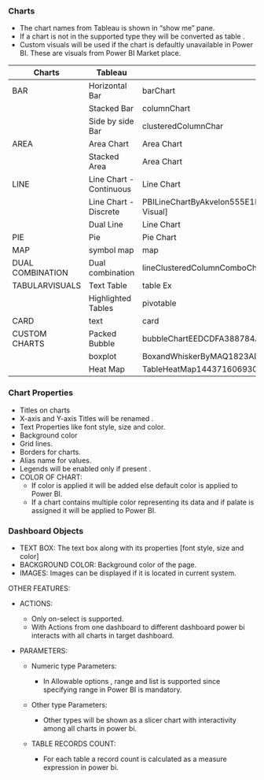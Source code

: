 ### Charts 
- The chart names from Tableau is shown in “show me” pane.
- If a chart is not in the supported type they will be converted as table .
- Custom visuals will be used if the chart is defaultly  unavailable in Power BI. These are visuals from Power BI Market place.


|Charts	               |    Tableau	               |   Power BI             |
|----------------------|---------------------------|------------------------|
|BAR	               |Horizontal Bar	           | barChart               |
|	                   |Stacked Bar	               | columnChart            |
|	                   |Side by side Bar	       | clusteredColumnChar    |
|AREA	               |Area Chart	               |Area Chart              |
|	                   |Stacked Area	           |Area Chart              |
|LINE	               |Line Chart - Continuous    |Line Chart              |
|	                   |Line Chart - Discrete	   |PBILineChartByAkvelon555E1FCA110843C7A6E66458BA0A3FAD[Custom Visual]|
|	                   |Dual Line	               | Line Chart             |
|PIE	               |Pie	                       |Pie Chart               |
|MAP	               |symbol map	               |map                     |
|DUAL COMBINATION      |Dual combination           |lineClusteredColumnComboChart  |
|TABULARVISUALS        |Text Table	               |table Ex                |
|	                   |Highlighted Tables         |pivotable               |
|CARD	               |text	                   |card                    |
|CUSTOM  CHARTS        |Packed Bubble              |bubbleChartEEDCDFA388784AEEAB47972BC1626196|
|	                   |boxplot	                   | BoxandWhiskerByMAQ1823AD39DT234AB532063E128AX|
|	                   |Heat Map	               |TableHeatMap1443716069308|


### Chart Properties 
- Titles on charts 
- X-axis and Y-axis Titles will be renamed .
- Text Properties like font style, size and color.
- Background color 
- Grid lines.
- Borders for charts.
- Alias name for values.
- Legends will be enabled only if present .
- COLOR OF CHART:
    - If color is applied it will be added else default color is applied to Power BI.
    - If a chart contains multiple color representing its data and if palate is assigned it will be applied to Power BI.

### Dashboard Objects 
- TEXT BOX:
The text box along with its properties [font style, size and color]
- BACKGROUND COLOR:
Background color of the page.
- IMAGES:
Images can be displayed if it is located in current system.

OTHER FEATURES:

- ACTIONS:
    - Only on-select is supported.
    - With Actions from one dashboard to different dashboard power bi interacts with all charts in target dashboard.

- PARAMETERS:

    - Numeric type Parameters:
        - In Allowable options , range and list is supported since specifying range in Power BI is mandatory.

    - Other type Parameters:
        - Other types will be shown as a slicer chart with interactivity among all charts in power bi.

    - TABLE RECORDS COUNT:
        - For each table a record count is calculated as a measure expression in power bi.


